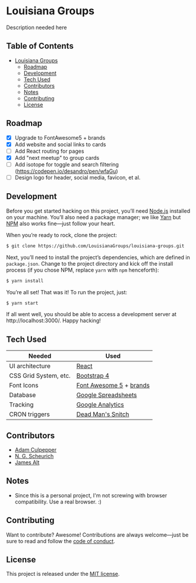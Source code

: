 # Louisiana Groups
Description needed here

## Table of Contents
* [Louisiana Groups](#louisiana-groups)
  * [Roadmap](#roadmap)
  * [Development](#development)
  * [Tech Used](#tech-used)
  * [Contributors](#contributors)
  * [Notes](#notes)
  * [Contributing](#contributing)
  * [License](#license)

## Roadmap
- [x] Upgrade to FontAwesome5 + brands
- [x] Add website and social links to cards
- [ ] Add React routing for pages
- [x] Add "next meetup" to group cards
- [ ] Add isotope for toggle and search filtering (https://codepen.io/desandro/pen/wfaGu)
- [ ] Design logo for header, social media, favicon, et al.

## Development

Before you get started hacking on this project, you’ll need [Node.js](https://nodejs.org/en/)
installed on your machine. You’ll also need a package manager; we like [Yarn](https://yarnpkg.com/en/)
but [NPM](https://github.com/npm/npm) also works fine—just follow your heart.

When you’re ready to rock, clone the project:

```sh
$ git clone https://github.com/LouisianaGroups/louisiana-groups.git
```

Next, you’ll need to install the project’s dependencies, which are defined in `package.json`.
Change to the project directory and kick off the install process (if you chose NPM, replace
`yarn` with `npm` henceforth):

```sh
$ yarn install
```

You’re all set! That was it! To run the project, just:

```sh
$ yarn start
```

If all went well, you should be able to access a development server at http://localhost:3000/.
Happy hacking!

## Tech Used
| Needed | Used |
| ------ | ------ |
| UI architecture | [React](https://github.com/facebook/react)
| CSS Grid System, etc. | [Bootstrap 4](http://getbootstrap.com)
| Font Icons | [Font Awesome 5](https://fontawesome.com) + [brands](https://fontawesome.com/icons?d=brands)
| Database | [Google Spreadsheets](https://google.com/sheets)
| Tracking | [Google Analytics](https://google.com/analytics)
| CRON triggers | [Dead Man's Snitch](https://deadmanssnitch.com/r/b2746d2af7)

## Contributors
- [Adam Culpepper](https://github.com/adamculpepper)
- [N. G. Scheurich](https://nick.scheurich.me)
- [James Alt](https://github.com/james-alt)

## Notes
- Since this is a personal project, I'm not screwing with browser compatibility. Use a real browser. :)

## Contributing
Want to contribute? Awesome! Contributions are always welcome—just be sure to
read and follow the [code of conduct](https://github.com/babel/babel/blob/master/CODE_OF_CONDUCT.md).

## License
This project is released under the [MIT license](https://github.com/LouisianaGroups/louisiana-groups/blob/master/LICENSE).
